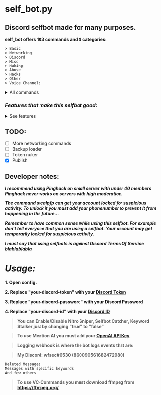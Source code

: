 # self_bot.py
## Discord selfbot made for many purposes.

**self_bot offers 103 commands and 9 categories:**

```
> Basic
> Networking
> Discord
> Misc
> Nuking
> Abuse
> Hacks
> Other
> Voice Channels
```

<details><summary>All commands</summary>

```
    [1] [Basic]
1.    help (Shows this),
2.    rps <choice> (Rock, Paper, Scissors),
3.    dice (Roll a dice),
4.    dick "user" (Measures dick size),
5.    fact (Tells you a random fact),
6.    coin_flip (Flips a coin),
7.    poll "poll" (Creates a poll),
8.    ball "question" (Ask anything from 8ball),
9.    randint <min> <max> (Random number),
10.   icwhour ("I see who you are..."),
11.   jeriko_bomb (bum),
12.   count <num> (Counts to number),
13.   spam <amount> "message" (Spams messages),
```

```
    [2] [Networking]
1.   pscan <ip> (Port scan IP for common ports),
2.   status_code <url> (Get status code),
3.   lookup <ip> (Basic IP lookup),
4.   domain2ip <domain> (Gets ip from a domain),
```

```
    [3] [Discord]
1.   ping (Get bot's ping),
2.   clear (Clears the chat),
3.   purge <amount> (Purge messages),
4.   empty_msg (Send an empty message),
5.   edit <amount> "edit to" (Edits messages),
6.   gping <text> <user> (Ping someone secretly),
7.   fake_url <fakeurl> <realurl> (Create fake URL),
8.   create_server  <amount> "name" (Create servers),
9.   dm_friends "message" (DMs all friends),
10.  expose_bots (Tries to expose selfbots by sending "commands" like .help),
11.  gspam <amount> "group_name || random" <friend> (Creates groups and adds friend there),
12.  activity <game> (Change discord activity),
13.  channels (Shows all channels),
14.  idinfo <id> (Shows information about ID),
15.  stealpfp <download || use> <id> (Steals pfp),
16.  hypesquad <1=Bravery || 2=Brilliance || 3=Balance> (Changes Hypesquad badge),
17.  emoji_spam <amount> (Sends emojis),
18.  clone_server (Clones the server),
19.  dark (Changes theme to dark),
20.  light (Changes theme to light),
21.  firstmsg (Finds the first message),
22.  embed "message" (Sends message om embed),
23.  empty_spam <amount> (Spam empty messages),
    [3 2] [Discord]
24.  grouplock <on || off> (Automatically adds people back to the group when they leave),
```

```
    [4] [Misc]
1.   text2bin "text"(Translates text to binary),
2.   text2hex "text" (Translates text to hex),
3.   decode "text" (Decodes base64),
4.   encode "text" (Encodes text to base64),
5.   txt2qr "text" (Creates QR Code),
6.   spoilers "text" (Sends the message but with insane amount of spoilers),
7.   mysteryping <amount> (Sends a message and then it deletes the message),
8.   invisible (Goes in the invisible mode),
9.   piss <user> (Yellow wall),
10.  morsetable (Morse alphabet),
11.  brainfuck "text" (Text to Brainfuck),
12.  namestarts "text" (Finds members thats name starts with ...),
13.  tagfind <discriminator> (Show members that have specific discriminator),
14.  annoy (Annoys the chat),
15.  dm_members "message here" <delay in seconds> <verbose=on/off> (DMs all server members),
16.  gay <mention> (Measures how gay user is),
17.  txt2morse "text" (Text to morse code),
18.  roulette (Russian roulette),
19.  backup (Saves all friend and server names to a textfile),
20.  rsc (Random prntsc screenshot),
21.  rsong (Random song),
22.  counter <from> <to> (Counts to specific number),

    [4 2] [Misc]
23.   porngif (Random porn gif),
24.   boobs (Random boobs),
25.   ass (Random ass),
26.   pussy (Random pussy),
27.   thighs (Random thighs),
28.   anal (Random anal),
29.   gonewild (Random gonewild bruh),
30.   asciiart "text" <font> (Send cool ascii art),
```

```
    [5] [Nuking]
1.   mk_channels <amount> "name" (Creates channels),
2.   del_channels (Deletes all channels),
3.   rename_channels "name" (Renames all channels),
4.   nuke <create_amount> "set_name" (Makes the server a mess),
5.   mass_mention <amount> (Mass mentions members),
6.   nickall "newnick" (Changes everyones nickname),
7.   clearnickall (Resets everyones nickname),
8.   kickall (Kicks everyone from the server),
9.   react <emote> (Reacts to 20 messages),
10.  delserver (Deletes the server),
11.  broadcast <times> "message" (Sends message to every channel),
12.  raid (Requires 0 perms),
13.  pingcast (Mass mentions on every channel),
14.  auditflood <amount of logs> (Floods audit logs silently),
15.  speccast <pinghack || clear || art=text> (Special broadcasts),
16.  rolemention <amount> (Mentions roles),
```

```
    [6] [Abuse]
1.   webhook_spam <amount> "message" <url> (Spams with a webhook),
2.   delete_webhook <webhook_link> (Deletes webhook),
```

```
    [7] [Hacks]
1.   pinghack (Pings everyone),
2.   idping <user id> (Ping someone that isn't in the server),
3.   channelping <channel id> (Ping any channel outside the server),
```

```
    [8] [Other]
1.   editg "text (edited) test <- edited mark will be here" (Edit glitch),
2.   limitbypass <file> (Allows you to go past 2000 char limit) [PATCHED],
3.   kill <user> <amount> (Makes a webhook that bullies mentioned user),
4.   type (Typing indicator everywhere),
5.   bsod (Sends a link that causes BSOD on windows machines if interacted with),
```

```
    [9] [Voice Channels]
1.   vc_join <vc id> (Joins the vc),
2.   vc_play "youtube-url" (Plays music in the vc),
3.   vc_leave (Leaves the vc),
4.   vc_pause (Pause music),
5.   vc_resume (Resume),
6.   vc_stop (Stops playing music),
```
</details>

### ***Features that make this selfbot good:***
<details><summary>See features</summary>
    
- [x] Nitro sniper
- [x] Keyword sniper
- [x] Mention AI
- [x] Backup command
- [x] 0 Permission raiding
- [x] Nuking commands
- [x] Group spammer and group locker
- [x] Unique commands

</details>
    
## **TODO:**
- [ ] More networking commands
- [ ] Backup loader
- [ ] Token nuker
- [x] Publish
    
## Developer notes:
***I recommend using Pinghack on small server with under 40 members
Pinghack never works on servers with high moderation.***
    
***The command stealpfp can get your account locked for suspicious activity. To unlock it you must add your phonenumber to prevent it from happening in the future...***
    
***Remember to have common sense while using this selfbot. For example don't tell everyone that you are using a selfbot. Your account may get temporarily locked for suspicious activity.***

***I must say that using selfbots is against Discord Terms Of Service blablablabla***

# ***Usage:***
    
**1. Open config.**

**2. Replace "your-discord-token" with your [Discord Token](https://www.androidauthority.com/get-discord-token-3149920/)**
    
**3. Replace "your-discord-password" with your Discord Password**
    
**4. Replace "your-discord-id" with your [Discord ID](https://www.androidpolice.com/how-to-find-discord-id/)**
    
> **You can Enable/Disable Nitro Sniper, Selfbot Catcher, Keyword Stalker just by changing "true" to "false"**
    
> **To use Mention AI you must add your [OpenAI API Key](https://openai.com/api/)**
    
> **Logging webhook is where the bot logs events that are:**

> **My Discord: wfsec#6530 (860090561682472980)**
```
Deleted Messages
Messages with specific keywords
And few others
```

> **To use VC-Commands you must download ffmpeg from https://ffmpeg.org/**
